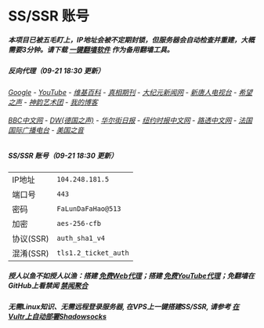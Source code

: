 # SS/SSR 账号 

##### 本项目已被五毛盯上，IP地址会被不定期封锁，但服务器会自动检查并重建，大概需要3分钟。请下载 [一键翻墙软件](https://github.com/gfw-breaker/nogfw/blob/master/README.md) 作为备用翻墙工具。

##### 反向代理（09-21 18:30 更新）
######  [Google](http://207.148.101.110:8888/search?q=425事件) - [YouTube](https://nogfw.the-youtube.win) - [维基百科](http://207.148.101.110:8100/wiki/喬高-麥塔斯調查報告) - [真相期刊](http://207.148.101.110:8300/display.aspx?category_id=3&zhuanti_id=2) - [大纪元新闻网](http://207.148.101.110:10080) - [新唐人电视台](http://207.148.101.110:8000) - [希望之声](http://207.148.101.110:8200) - [神韵艺术团](http://207.148.101.110:8000/xtr/gb/prog673.html) - [我的博客](http://207.148.101.110:10000/)<br/> <br/> [BBC中文网](http://207.148.101.110:9100/zhongwen) - [DW(德国之声)](http://207.148.101.110:9200/zh/在线报导/s-9058?&zhongwen=simp) - [华尔街日报](http://207.148.101.110:9300) - [纽约时报中文网](http://207.148.101.110:9400) - [路透中文网](http://207.148.101.110:9500/) - [法国国际广播电台](http://207.148.101.110:9600/) - [美国之音](http://207.148.101.110:9700/) 

##### SS/SSR 账号（09-21 18:30 更新）
|||
|-|-|
|IP地址|`104.248.181.5`|
|端口号|`443` |
|密码|`FaLunDaFaHao@513`|  
|加密|`aes-256-cfb`|
|协议(SSR) |`auth_sha1_v4`|  
|混淆(SSR) |`tls1.2_ticket_auth`|  

##### 授人以鱼不如授人以渔：搭建 [免费Web代理](https://github.com/no-gfw/heroku-node-proxy#--end--)；搭建 [免费YouTube代理](https://github.com/gfw-breaker/you2php-heroku#--end--)；免翻墙在GitHub上看禁闻 [禁闻聚合](https://github.com/gfw-breaker/banned-news/blob/master/README.md)

##### 无需Linux知识、无需远程登录服务器, 在VPS上一键搭建SS/SSR, 请参考 [在Vultr上自动部署Shadowsocks](https://gfw-breaker.win/vultr%e9%83%a8%e7%bd%b2ss/) 
